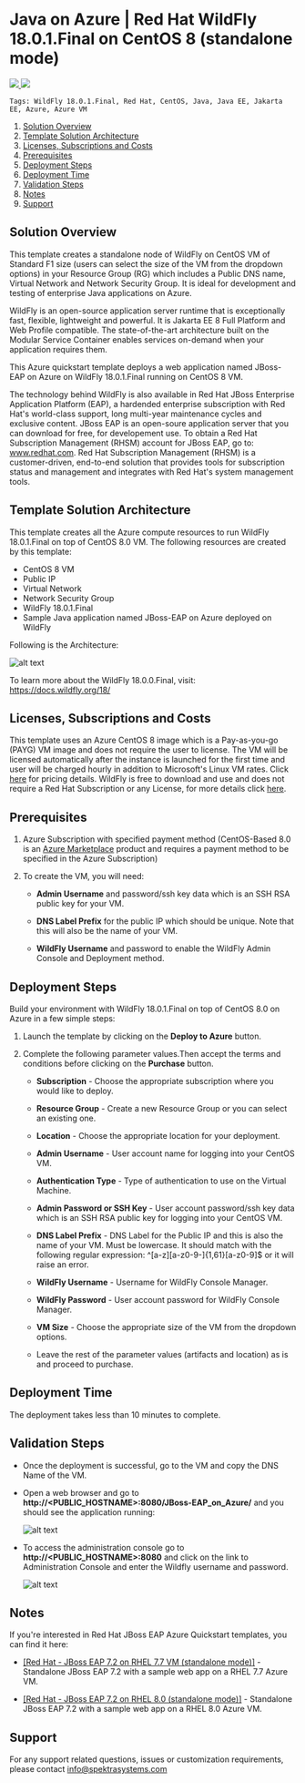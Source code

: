 # Java on Azure | Red Hat WildFly 18.0.1.Final on CentOS 8 (standalone mode)
<a href="https://portal.azure.com/#create/Microsoft.Template/uri/https%3A%2F%2Fraw.githubusercontent.com%2FSpektraSystems%2Fredhat-mw-cloud-quickstart%2Fmaster%2Fwildfly-standalone-centos8%2Fazuredeploy.json" target="_blank">
    <img src="http://azuredeploy.net/deploybutton.png"/>
</a>
<a href="http://armviz.io/#/?load=https%3A%2F%2Fraw.githubusercontent.com%2FSpektraSystems%2Fredhat-mw-cloud-quickstart%2Fmaster%2Fwildfly-standalone-centos8%2Fazuredeploy.json" target="_blank">
    <img src="http://armviz.io/visualizebutton.png"/>
</a>

`Tags: WildFly 18.0.1.Final, Red Hat, CentOS, Java, Java EE, Jakarta EE, Azure, Azure VM`

<!-- TOC -->

1. [Solution Overview](#solution-overview)
2. [Template Solution Architecture](#template-solution-architecture)
3. [Licenses, Subscriptions and Costs](#licenses-subscriptions-and-costs)
4. [Prerequisites](#prerequisites)
5. [Deployment Steps](#deployment-steps)
6. [Deployment Time](#deployment-time)
7. [Validation Steps](#validation-steps)
8. [Notes](#notes)
8. [Support](#support)

<!-- /TOC -->

## Solution Overview

This template creates a standalone node of WildFly on CentOS VM of Standard F1 size (users can select the size of the VM from the dropdown options) in your Resource Group (RG) which includes a Public DNS name, Virtual Network and Network Security Group. It is ideal for development and testing of enterprise Java applications on Azure.

WildFly is an open-source application server runtime that is exceptionally fast, flexible, lightweight and powerful. It is Jakarta EE 8 Full Platform and Web Profile compatible.  The state-of-the-art architecture built on the Modular Service Container enables services on-demand when your application requires them.

This Azure quickstart template deploys a web application named JBoss-EAP on Azure on WildFly 18.0.1.Final running on CentOS 8 VM.

The technology behind WildFly is also available in Red Hat JBoss Enterprise Application Platform (EAP), a hardended enterprise subscription with Red Hat's world-class support, long multi-year maintenance cycles and exclusive content. JBoss EAP is an open-soure application server that you can download for free, for developement use. To obtain a Red Hat Subscription Management (RHSM) account for JBoss EAP, go to: www.redhat.com. Red Hat Subscription Management (RHSM) is a customer-driven, end-to-end solution that provides tools for subscription status and management and integrates with Red Hat's system management tools.

## Template Solution Architecture 

This template creates all the Azure compute resources to run WildFly 18.0.1.Final on top of CentOS 8.0 VM. The following resources are created by this template:

- CentOS 8 VM 
- Public IP 
- Virtual Network 
- Network Security Group 
- WildFly 18.0.1.Final
- Sample Java application named JBoss-EAP on Azure deployed on WildFly

Following is the Architecture:

![alt text](images/wildfly-arch.png)

To learn more about the WildFly 18.0.0.Final, visit:
https://docs.wildfly.org/18/

## Licenses, Subscriptions and Costs 

This template uses an Azure CentOS 8 image which is a Pay-as-you-go (PAYG) VM image and does not require the user to license. The VM will be licensed automatically after the instance is launched for the first time and user will be charged hourly in addition to Microsoft's Linux VM rates.  Click [here](https://azure.microsoft.com/en-us/pricing/details/virtual-machines/linux/#linux) for pricing details. WildFly is free to download and use and does not require a Red Hat Subscription or any License, for more details click [here](https://www.wildfly.org/).

## Prerequisites 

1. Azure Subscription with specified payment method (CentOS-Based 8.0 is an [Azure Marketplace](https://azuremarketplace.microsoft.com/en-us/marketplace/apps/openlogic.centos?tab=Overview) product and requires a payment method to be specified in the Azure Subscription)

2. To create the VM, you will need:

    - **Admin Username** and password/ssh key data which is an SSH RSA public key for your VM.  

    - **DNS Label Prefix** for the public IP which should be unique. Note that this will also be the name of your VM.

    - **WildFly Username** and password to enable the WildFly Admin Console and Deployment method.

## Deployment Steps  

Build your environment with WildFly 18.0.1.Final on top of CentOS 8.0 on Azure in a few simple steps:  
1. Launch the template by clicking on the **Deploy to Azure** button.  
2. Complete the following parameter values.Then accept the terms and conditions before clicking on the **Purchase** button.

    - **Subscription** - Choose the appropriate subscription where you would like to deploy.

    - **Resource Group** - Create a new Resource Group or you can select an existing one.

    - **Location** - Choose the appropriate location for your deployment.

    - **Admin Username** - User account name for logging into your CentOS VM.

    - **Authentication Type** - Type of authentication to use on the Virtual Machine.

    - **Admin Password or SSH Key** - User account password/ssh key data which is an SSH RSA public key for logging into your CentOS VM.

    - **DNS Label Prefix** - DNS Label for the Public IP and this is also the name of your VM. Must be lowercase. It should match with the following regular expression: ^[a-z][a-z0-9-]{1,61}[a-z0-9]$ or it will raise an error.

    - **WildFly Username** - Username for WildFly Console Manager.

    - **WildFly Password** - User account password for WildFly Console Manager.

    - **VM Size** - Choose the appropriate size of the VM from the dropdown options.

    - Leave the rest of the parameter values (artifacts and location) as is and proceed to purchase.

## Deployment Time 

The deployment takes less than 10 minutes to complete.

## Validation Steps

- Once the deployment is successful, go to the VM and copy the DNS Name of the VM.
- Open a web browser and go to **http://<PUBLIC_HOSTNAME>:8080/JBoss-EAP_on_Azure/** and you should see the application running:

  ![alt text](images/app.png)

- To access the administration console go to **http://<PUBLIC_HOSTNAME>:8080** and click on the link to Administration Console and enter the Wildfly username and password.

  ![alt text](images/wildfly-console.png)

## Notes

If you're interested in Red Hat JBoss EAP Azure Quickstart templates, you can find it here:

*  <a href="https://github.com/SpektraSystems/redhat-mw-cloud-quickstart/tree/master/jboss-eap-standalone-rhel7" target="_blank"> [Red Hat - JBoss EAP 7.2 on RHEL 7.7 VM (standalone mode)]</a> - Standalone JBoss EAP 7.2 with a sample web app on a RHEL 7.7 Azure VM.

*  <a href="https://github.com/SpektraSystems/redhat-mw-cloud-quickstart/tree/master/jboss-eap-standalone-rhel8" target="_blank"> [Red Hat - JBoss EAP 7.2 on RHEL 8.0 (standalone mode)]</a> - Standalone JBoss EAP 7.2 with a sample web app on a RHEL 8.0 Azure VM.

## Support 

For any support related questions, issues or customization requirements, please contact info@spektrasystems.com
